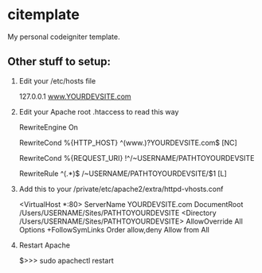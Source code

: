 citemplate
==========

My personal codeigniter template.

## Other stuff to setup:

1. Edit your /etc/hosts file

    127.0.0.1 www.YOURDEVSITE.com

2. Edit your Apache root .htaccess to read this way

    RewriteEngine On
    
    RewriteCond %{HTTP_HOST} ^(www\.)?YOURDEVSITE\.com$ [NC]
    
    RewriteCond %{REQUEST_URI} !^/~USERNAME/PATHTOYOURDEVSITE
    
    RewriteRule ^(.*)$ /~USERNAME/PATHTOYOURDEVSITE/$1 [L]
    

3. Add this to your /private/etc/apache2/extra/httpd-vhosts.conf

    <VirtualHost *:80>
        ServerName YOURDEVSITE.com
        DocumentRoot /Users/USERNAME/Sites/PATHTOYOURDEVSITE
        <Directory /Users/USERNAME/Sites/PATHTOYOURDEVSITE>
            AllowOverride All
            Options +FollowSymLinks
            Order allow,deny
            Allow from All
		</Directory>
    </VirtualHost>

4. Restart Apache

    $>>> sudo apachectl restart

